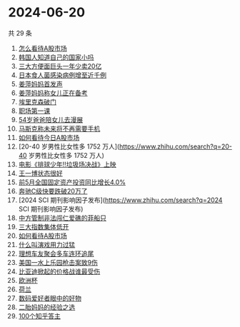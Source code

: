 # 2024-06-20

共 29 条

<!-- BEGIN -->
<!-- 最后更新时间 Thu Jun 20 2024 22:09:17 GMT+0800 (China Standard Time) -->

1. [怎么看待A股市场](https://www.zhihu.com/search?q=怎么看待A股市场)
1. [韩国人知道自己的国家小吗](https://www.zhihu.com/search?q=韩国人知道自己的国家小吗)
1. [三大方便面巨头一年少卖20亿](https://www.zhihu.com/search?q=三大方便面巨头一年少卖20亿)
1. [日本食人菌感染病例增至近千例](https://www.zhihu.com/search?q=日本食人菌感染病例增至近千例)
1. [姜萍妈妈首发声](https://www.zhihu.com/search?q=姜萍妈妈首发声)
1. [姜萍妈妈称女儿正在备考](https://www.zhihu.com/search?q=姜萍妈妈称女儿正在备考)
1. [埃里克森破门](https://www.zhihu.com/search?q=埃里克森破门)
1. [职场第一课](https://www.zhihu.com/search?q=职场第一课)
1. [54岁爸爸陪女儿去漫展](https://www.zhihu.com/search?q=54岁爸爸陪女儿去漫展)
1. [马斯克称未来将不再需要手机](https://www.zhihu.com/search?q=马斯克称未来将不再需要手机)
1. [如何看待今日A股市场](https://www.zhihu.com/search?q=如何看待今日A股市场)
1. [20-40 岁男性比女性多 1752 万人](https://www.zhihu.com/search?q=20-40
   岁男性比女性多 1752 万人)
1. [电影《排球少年!!垃圾场决战》上映](https://www.zhihu.com/search?q=电影《排球少年!!垃圾场决战》上映)
1. [王一博状态很好](https://www.zhihu.com/search?q=王一博状态很好)
1. [前5月全国固定资产投资同比增长4.0%](https://www.zhihu.com/search?q=前5月全国固定资产投资同比增长4.0%)
1. [奔驰C级快要跌破20万了](https://www.zhihu.com/search?q=奔驰C级快要跌破20万了)
1. [2024 SCI 期刊影响因子发布](https://www.zhihu.com/search?q=2024 SCI
   期刊影响因子发布)
1. [中方管制非法闯仁爱礁的菲船只](https://www.zhihu.com/search?q=中方管制非法闯仁爱礁的菲船只)
1. [三大指数集体低开](https://www.zhihu.com/search?q=三大指数集体低开)
1. [如何看待A股市场](https://www.zhihu.com/search?q=如何看待A股市场)
1. [什么叫演戏用力过猛](https://www.zhihu.com/search?q=什么叫演戏用力过猛)
1. [理想车友聚会多车连环追尾](https://www.zhihu.com/search?q=理想车友聚会多车连环追尾)
1. [美国一水上乐园枪击案致9伤](https://www.zhihu.com/search?q=美国一水上乐园枪击案致9伤)
1. [比亚迪掀起的价格战谁最受伤](https://www.zhihu.com/search?q=比亚迪掀起的价格战谁最受伤)
1. [欧洲杯](https://www.zhihu.com/search?q=欧洲杯)
1. [荷兰](https://www.zhihu.com/search?q=荷兰)
1. [数码爱好者眼中的好物](https://www.zhihu.com/search?q=数码爱好者眼中的好物)
1. [二胎妈妈的经验之选](https://www.zhihu.com/search?q=二胎妈妈的经验之选)
1. [100个知乎答主](https://www.zhihu.com/search?q=100个知乎答主)

<!-- END -->
